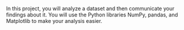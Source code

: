 In this project, you will analyze a dataset and then communicate your findings about it. You will use the Python libraries NumPy, pandas, and Matplotlib to make your analysis easier.

